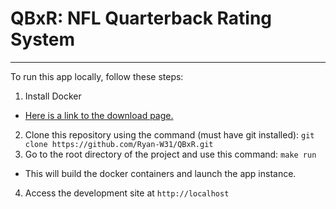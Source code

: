 # QBxR: NFL Quarterback Rating System

---

To run this app locally, follow these steps:

1. Install Docker

- [Here is a link to the download page.](https://docs.docker.com/engine/install/)

2. Clone this repository using the command (must have git installed): `git clone https://github.com/Ryan-W31/QBxR.git`
3. Go to the root directory of the project and use this command: `make run`

- This will build the docker containers and launch the app instance.

4. Access the development site at `http://localhost`
